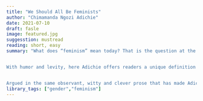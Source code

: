 ```yaml
---
title: "We Should All Be Feminists"
author: "Chimamanda Ngozi Adichie"
date: 2021-07-10
draft: fasle
image: featured.jpg
suggesstion: mustread
reading: short, easy
summary: "What does “feminism” mean today? That is the question at the heart of We Should All Be Feminists, a personal, eloquently-argued essay—adapted from her much-viewed TEDx talk of the same name—by Chimamanda Ngozi Adichie, the award-winning author of Americanah and Half of a Yellow Sun.


With humor and levity, here Adichie offers readers a unique definition of feminism for the twenty-first century—one rooted in inclusion and awareness. She shines a light not only on blatant discrimination, but also the more insidious, institutional behaviors that marginalize women around the world, in order to help readers of all walks of life better understand the often masked realities of sexual politics. Throughout, she draws extensively on her own experiences—in the U.S., in her native Nigeria, and abroad—offering an artfully nuanced explanation of why the gender divide is harmful for women and men, alike.


Argued in the same observant, witty and clever prose that has made Adichie a bestselling novelist, here is one remarkable author’s exploration of what it means to be a woman today—and an of-the-moment rallying cry for why we should all be feminists."
library_tags: ["gender","feminism"]
---
```

